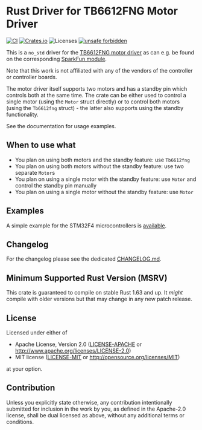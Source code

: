 # Rust Driver for TB6612FNG Motor Driver
[![CI](https://github.com/rust-embedded-community/tb6612fng-rs/actions/workflows/CI.yml/badge.svg)](https://github.com/rust-embedded-community/tb6612fng-rs/actions/workflows/CI.yml)
[![Crates.io](https://img.shields.io/crates/v/tb6612fng)](https://crates.io/crates/tb6612fng)
![Licenses](https://img.shields.io/crates/l/tb6612fng)
[![unsafe forbidden](https://img.shields.io/badge/unsafe-forbidden-success.svg)](https://github.com/rust-secure-code/safety-dance/)

This is a `no_std` driver for the [TB6612FNG motor driver](https://www.sparkfun.com/datasheets/Robotics/TB6612FNG.pdf) as can e.g. be found on the corresponding [SparkFun module](https://www.sparkfun.com/products/14450).

Note that this work is not affiliated with any of the vendors of the controller or controller boards.

The motor driver itself supports two motors and has a standby pin which controls both at the same time.
The crate can be either used to control a single motor (using the `Motor` struct directly) or
to control both motors (using the `Tb6612fng` struct) - the latter also supports using the standby functionality.

See the documentation for usage examples.

## When to use what
* You plan on using both motors and the standby feature: use `Tb6612fng`
* You plan on using both motors without the standby feature: use two separate `Motor`s
* You plan on using a single motor with the standby feature: use `Motor` and control the standby pin manually
* You plan on using a single motor without the standby feature: use `Motor`

## Examples
A simple example for the STM32F4 microcontrollers is [available](examples/stm32f4-single-motor-example/README.md).

## Changelog
For the changelog please see the dedicated [CHANGELOG.md](CHANGELOG.md).

## Minimum Supported Rust Version (MSRV)
This crate is guaranteed to compile on stable Rust 1.63 and up. It *might*
compile with older versions but that may change in any new patch release.

## License
Licensed under either of

* Apache License, Version 2.0 ([LICENSE-APACHE](LICENSE-APACHE) or <http://www.apache.org/licenses/LICENSE-2.0>)
* MIT license ([LICENSE-MIT](LICENSE-MIT) or <http://opensource.org/licenses/MIT>)

at your option.

## Contribution
Unless you explicitly state otherwise, any contribution intentionally submitted
for inclusion in the work by you, as defined in the Apache-2.0 license, shall be
dual licensed as above, without any additional terms or conditions.
